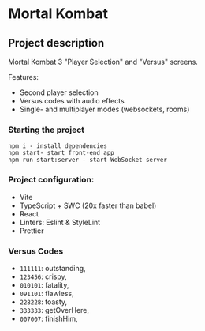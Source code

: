 # Mortal Kombat

## Project description
Mortal Kombat 3 "Player Selection" and "Versus" screens.

Features:
- Second player selection
- Versus codes with audio effects
- Single- and multiplayer modes (websockets, rooms)

### Starting the project

```
npm i - install dependencies
npm start- start front-end app
npm run start:server - start WebSocket server

```

### Project configuration:
- Vite
- TypeScript + SWC  (20x faster than babel)
- React
- Linters: Eslint & StyleLint
- Prettier

### Versus Codes
- `111111`: outstanding,
- `123456`: crispy,
- `010101`: fatality,
- `091101`: flawless,
- `228228`: toasty,
- `333333`: getOverHere,
- `007007`: finishHim,